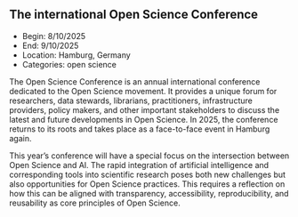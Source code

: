 ## The international Open Science Conference

- Begin: 8/10/2025
- End: 9/10/2025
- Location: Hamburg, Germany
- Categories: open science

The Open Science Conference is an annual international conference dedicated to the Open Science movement. It provides a
unique forum for researchers, data stewards, librarians, practitioners, infrastructure providers, policy makers, and
other important stakeholders to discuss the latest and future developments in Open Science. In 2025, the conference
returns to its roots and takes place as a face-to-face event in Hamburg again.

This year’s conference will have a special focus on the intersection between Open Science and AI. The rapid integration
of artificial intelligence and corresponding tools into scientific research poses both new challenges but also
opportunities for Open Science practices. This requires a reflection on how this can be aligned with transparency,
accessibility, reproducibility, and reusability as core principles of Open Science.

